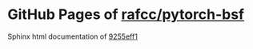 GitHub Pages of [rafcc/pytorch-bsf](https://github.com/rafcc/pytorch-bsf.git)
===
Sphinx html documentation of [9255eff1](https://github.com/rafcc/pytorch-bsf/tree/9255eff175afc0e074c65181fb7c196a79d96d9f)
